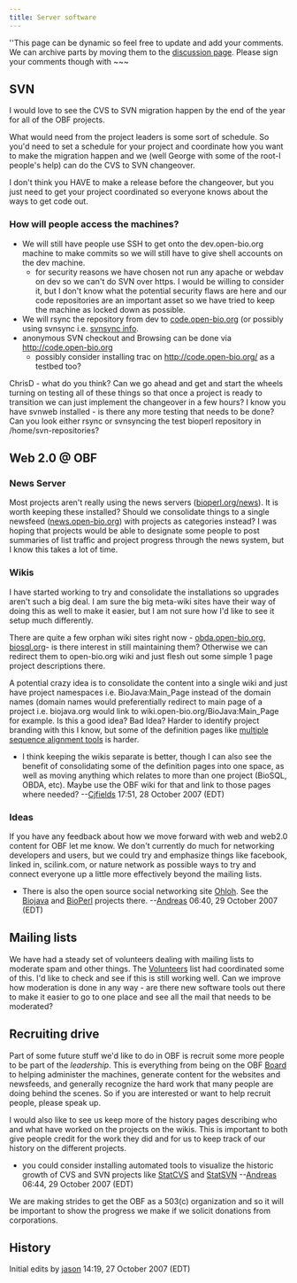 ```yaml
---
title: Server software
---
```


''This page can be dynamic so feel free to update and add your comments.
We can archive parts by moving them to the [discussion
page](Talk:Server_software "wikilink"). Please sign your comments though
with ~~~

SVN
---

I would love to see the CVS to SVN migration happen by the end of the
year for all of the OBF projects.

What would need from the project leaders is some sort of schedule. So
you'd need to set a schedule for your project and coordinate how you
want to make the migration happen and we (well George with some of the
root-l people's help) can do the CVS to SVN changeover.

I don't think you HAVE to make a release before the changeover, but you
just need to get your project coordinated so everyone knows about the
ways to get code out.

### How will people access the machines?

-   We will still have people use SSH to get onto the dev.open-bio.org
    machine to make commits so we will still have to give shell accounts
    on the dev machine.
    -   for security reasons we have chosen not run any apache or webdav
        on dev so we can't do SVN over https. I would be willing to
        consider it, but I don't know what the potential security flaws
        are here and our code repositories are an important asset so we
        have tried to keep the machine as locked down as possible.
-   We will rsync the repository from dev to
    [code.open-bio.org](http://code.open-bio.org) (or possibly using
    svnsync i.e. [svnsync
    info](http://journal.paul.querna.org/articles/2006/09/14/using-svnsync/).
-   anonymous SVN checkout and Browsing can be done via
    <http://code.open-bio.org>
    -   possibly consider installing trac on <http://code.open-bio.org/>
        as a testbed too?

ChrisD - what do you think? Can we go ahead and get and start the wheels
turning on testing all of these things so that once a project is ready
to transition we can just implement the changeover in a few hours? I
know you have svnweb installed - is there any more testing that needs to
be done? Can you look either rsync or svnsyncing the test bioperl
repository in /home/svn-repositories?

Web 2.0 @ OBF
-------------

### News Server

Most projects aren't really using the news servers
([bioperl.org/news](http://bioperl.org/news)). It is worth keeping these
installed? Should we consolidate things to a single newsfeed
([news.open-bio.org](http://news.open-bio.org/)) with projects as
categories instead? I was hoping that projects would be able to
designate some people to post summaries of list traffic and project
progress through the news system, but I know this takes a lot of time.

### Wikis

I have started working to try and consolidate the installations so
upgrades aren't such a big deal. I am sure the big meta-wiki sites have
their way of doing this as well to make it easier, but I am not sure how
I'd like to see it setup much differently.

There are quite a few orphan wiki sites right now -
[obda.open-bio.org](http://obda.open-bio.org),
[biosql.org](http://biosql.org)- is there interest in still maintaining
them? Otherwise we can redirect them to open-bio.org wiki and just flesh
out some simple 1 page project descriptions there.

A potential crazy idea is to consolidate the content into a single wiki
and just have project namespaces i.e. BioJava:Main\_Page instead of the
domain names (domain names would preferentially redirect to main page of
a project i.e. biojava.org would link to
wiki.open-bio.org/BioJava:Main\_Page for example. Is this a good idea?
Bad Idea? Harder to identify project branding with this I know, but some
of the definition pages like [multiple sequence alignment
tools](bp:MSA "wikilink") is harder.

-   I think keeping the wikis separate is better, though I can also see
    the benefit of consolidating some of the definition pages into one
    space, as well as moving anything which relates to more than one
    project (BioSQL, OBDA, etc). Maybe use the OBF wiki for that and
    link to those pages where needed?
    --[Cjfields](User:Cjfields "wikilink") 17:51, 28 October 2007 (EDT)

### Ideas

If you have any feedback about how we move forward with web and web2.0
content for OBF let me know. We don't currently do much for networking
developers and users, but we could try and emphasize things like
facebook, linked in, scilink.com, or nature network as possible ways to
try and connect everyone up a little more effectively beyond the mailing
lists.

-   There is also the open source social networking site
    [Ohloh](http://www.ohloh.net/). See the
    [Biojava](http://www.ohloh.net/projects/6798?p=BioJava) and
    [BioPerl](http://www.ohloh.net/projects/6685?p=BioPerl)
    projects there. --[Andreas](User:Andreas "wikilink") 06:40, 29
    October 2007 (EDT)

Mailing lists
-------------

We have had a steady set of volunteers dealing with mailing lists to
moderate spam and other things. The [Volunteers](Volunteers "wikilink")
list had coordinated some of this. I'd like to check and see if this is
still working well. Can we improve how moderation is done in any way -
are there new software tools out there to make it easier to go to one
place and see all the mail that needs to be moderated?

Recruiting drive
----------------

Part of some future stuff we'd like to do in OBF is recruit some more
people to be part of the *leadership*. This is everything from being on
the OBF [Board](Board "wikilink") to helping administer the machines,
generate content for the websites and newsfeeds, and generally recognize
the hard work that many people are doing behind the scenes. So if you
are interested or want to help recruit people, please speak up.

I would also like to see us keep more of the history pages describing
who and what have worked on the projects on the wikis. This is important
to both give people credit for the work they did and for us to keep
track of our history on the different projects.

-   you could consider installing automated tools to visualize the
    historic growth of CVS and SVN projects like
    [StatCVS](http://statcvs.sourceforge.net/) and
    [StatSVN](http://statsvn.org/) --[Andreas](User:Andreas "wikilink")
    06:44, 29 October 2007 (EDT)

We are making strides to get the OBF as a 503(c) organization and so it
will be important to show the progress we make if we solicit donations
from corporations.

History
-------

Initial edits by [jason](User:Jason "wikilink") 14:19, 27 October 2007
(EDT)
